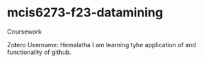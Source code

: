 # mcis6273-f23-datamining
Coursework

Zotero Username: Hemalatha
I am learning tyhe application of and functionality of github.
